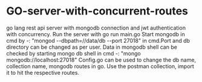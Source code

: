 # GO-server-with-concurrent-routes
go lang rest api server with mongodb connection and jwt authentication with concurrency.
Run the server with go run main.go
Start mongodb in cmd by -: "mongod --dbpath=/<yourPath>/data/db --port 27018" in cmd.Port and db directory can be changed as per user.
Data in mongodb shell can be checked by starting mongo db shell in cmd -: "mongo mongodb://localhost:27018"
Config.go can be used to change the db name, collection name, mongodb routes in go.
Use the postman collection, import it to hit the respective routes.

